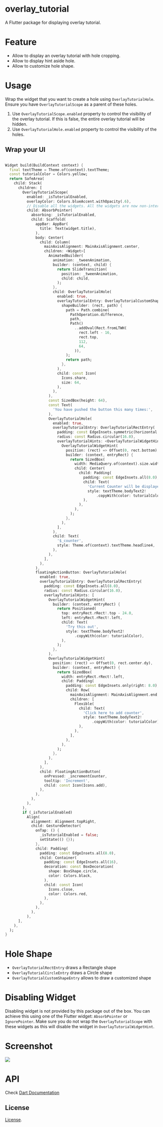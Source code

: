 # overlay_tutorial

A Flutter package for displaying overlay tutorial.

# Feature

- Allow to display an overlay tutorial with hole cropping.
- Allow to display hint aside hole.
- Allow to customize hole shape.

# Usage

Wrap the widget that you want to create a hole using `OverlayTutorialHole`. Ensure you have `OverlayTutorialScope` as a parent of these holes. 

1. Use `OverlayTutorialScope.enabled` property to control the visibility of the overlay tutorial. If this is false, the entire overlay tutorial will be hidden.
2. Use `OverlayTutorialHole.enabled` property to control the visibility of the holes.

## Wrap your UI

```dart

Widget build(BuildContext context) {
  final textTheme = Theme.of(context).textTheme;
  const tutorialColor = Colors.yellow;
  return SafeArea(
    child: Stack(
      children: [
        OverlayTutorialScope(
          enabled: _isTutorialEnabled,
          overlayColor: Colors.blueAccent.withOpacity(.6),
          // Disable all the widgets. All the widgets are now non-interactive.
          child: AbsorbPointer(
            absorbing: _isTutorialEnabled,
            child: Scaffold(
              appBar: AppBar(
                title: Text(widget.title),
              ),
              body: Center(
                child: Column(
                  mainAxisAlignment: MainAxisAlignment.center,
                  children: <Widget>[
                    AnimatedBuilder(
                      animation: _tweenAnimation,
                      builder: (context, child) {
                        return SlideTransition(
                          position: _tweenAnimation,
                          child: child,
                        );
                      },
                      child: OverlayTutorialHole(
                        enabled: true,
                        overlayTutorialEntry: OverlayTutorialCustomShapeEntry(
                          shapeBuilder: (rect, path) {
                            path = Path.combine(
                              PathOperation.difference,
                              path,
                              Path()
                                ..addOval(Rect.fromLTWH(
                                  rect.left - 16,
                                  rect.top,
                                  112,
                                  64,
                                )),
                            );
                            return path;
                          },
                        ),
                        child: const Icon(
                          Icons.share,
                          size: 64,
                        ),
                      ),
                    ),
                    const SizedBox(height: 64),
                    const Text(
                      'You have pushed the button this many times:',
                    ),
                    OverlayTutorialHole(
                      enabled: true,
                      overlayTutorialEntry: OverlayTutorialRectEntry(
                        padding: const EdgeInsets.symmetric(horizontal: 8.0),
                        radius: const Radius.circular(16.0),
                        overlayTutorialHints: <OverlayTutorialWidgetHint>[
                          OverlayTutorialWidgetHint(
                            position: (rect) => Offset(0, rect.bottom),
                            builder: (context, entryRect) {
                              return SizedBox(
                                width: MediaQuery.of(context).size.width,
                                child: Center(
                                  child: Padding(
                                    padding: const EdgeInsets.all(8.0),
                                    child: Text(
                                      'Current Counter will be displayed here',
                                      style: textTheme.bodyText2!
                                          .copyWith(color: tutorialColor),
                                    ),
                                  ),
                                ),
                              );
                            },
                          ),
                        ],
                      ),
                      child: Text(
                        '$_counter',
                        style: Theme.of(context).textTheme.headline4,
                      ),
                    ),
                  ],
                ),
              ),
              floatingActionButton: OverlayTutorialHole(
                enabled: true,
                overlayTutorialEntry: OverlayTutorialRectEntry(
                  padding: const EdgeInsets.all(8.0),
                  radius: const Radius.circular(16.0),
                  overlayTutorialHints: [
                    OverlayTutorialWidgetHint(
                      builder: (context, entryRect) {
                        return Positioned(
                          top: entryRect.rRect!.top - 24.0,
                          left: entryRect.rRect!.left,
                          child: Text(
                            'Try this out',
                            style: textTheme.bodyText2!
                                .copyWith(color: tutorialColor),
                          ),
                        );
                      },
                    ),
                    OverlayTutorialWidgetHint(
                      position: (rect) => Offset(0, rect.center.dy),
                      builder: (context, entryRect) {
                        return SizedBox(
                          width: entryRect.rRect!.left,
                          child: Padding(
                            padding: const EdgeInsets.only(right: 8.0),
                            child: Row(
                              mainAxisAlignment: MainAxisAlignment.end,
                              children: [
                                Flexible(
                                  child: Text(
                                    'Click here to add counter',
                                    style: textTheme.bodyText2!
                                        .copyWith(color: tutorialColor),
                                  ),
                                ),
                              ],
                            ),
                          ),
                        );
                      },
                    ),
                  ],
                ),
                child: FloatingActionButton(
                  onPressed: _incrementCounter,
                  tooltip: 'Increment',
                  child: const Icon(Icons.add),
                ),
              ),
            ),
          ),
        ),
        if (_isTutorialEnabled)
          Align(
            alignment: Alignment.topRight,
            child: GestureDetector(
              onTap: () {
                _isTutorialEnabled = false;
                setState(() {});
              },
              child: Padding(
                padding: const EdgeInsets.all(8.0),
                child: Container(
                  padding: const EdgeInsets.all(16),
                  decoration: const BoxDecoration(
                    shape: BoxShape.circle,
                    color: Colors.black,
                  ),
                  child: const Icon(
                    Icons.close,
                    color: Colors.red,
                  ),
                ),
              ),
            ),
          ),
      ],
    ),
  );
}

```


# Hole Shape

- `OverlayTutorialRectEntry` draws a Rectangle shape
- `OverlayTutorialCircleEntry` draws a Circle shape
- `OverlayTutorialCustomShapeEntry` allows to draw a customized shape

# Disabling Widget

Disabling widget is not provided by this package out of the box. You can achieve this using one of the Flutter widget: `AbsorbPointer` or `IgnorePointer`. Make sure you do not wrap the `OverlayTutorialScope` with these widgets as this will disable the widget in `OverlayTutorialWidgetHint`.

# Screenshot

![](https://github.com/TabooSun/overlay_tutorial/blob/master/example/images/example_gif.gif)

# API

Check [Dart Documentation](https://pub.dev/documentation/overlay_tutorial/latest/)

## License

[License](LICENSE).
